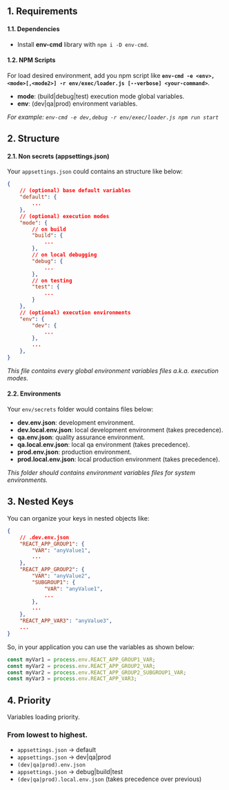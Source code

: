 ## 1. Requirements

#### 1.1. Dependencies

-   Install **env-cmd** library with `npm i -D env-cmd`.

#### 1.2. NPM Scripts

For load desired environment, add you npm script like **`env-cmd -e <env>,<mode>[,<mode2>] -r env/exec/loader.js [--verbose] <your-command>`**.

-   **mode**: (build|debug|test) execution mode global variables.
-   **env**: (dev|qa|prod) environment variables.

_For example: `env-cmd -e dev,debug -r env/exec/loader.js npm run start`_

## 2. Structure

#### 2.1. Non secrets (appsettings.json)

Your `appsettings.json` could contains an structure like below:

```json
{
    // (optional) base default variables
    "default": {
        ...
    },
    // (optional) execution modes
    "mode": {
        // on build
        "build": {
            ...
        },
        // on local debugging
        "debug": {
            ...
        },
        // on testing
        "test": {
            ...
        }
    },
    // (optional) execution environments
    "env": {
        "dev": {
            ...
        },
        ...
    },
}
```

_This file contains every global environment variables files a.k.a. execution modes._

#### 2.2. Environments

Your `env/secrets` folder would contains files below:

-   **dev.env.json**: development environment.
-   **dev.local.env.json**: local development environment (takes precedence).
-   **qa.env.json**: quality assurance environment.
-   **qa.local.env.json**: local qa environment (takes precedence).
-   **prod.env.json**: production environment.
-   **prod.local.env.json**: local production environment (takes precedence).

_This folder should contains environment variables files for system environments._

## 3. Nested Keys

You can organize your keys in nested objects like:

```json
{
    // .dev.env.json
    "REACT_APP_GROUP1": {
        "VAR": "anyValue1",
        ...
    },
    "REACT_APP_GROUP2": {
        "VAR": "anyValue2",
        "SUBGROUP1": {
            "VAR": "anyValue1",
            ...
        },
        ...
    },
    "REACT_APP_VAR3": "anyValue3",
    ...
}
```

So, in your application you can use the variables as shown below:

```javascript
const myVar1 = process.env.REACT_APP_GROUP1_VAR;
const myVar2 = process.env.REACT_APP_GROUP2_VAR;
const myVar2 = process.env.REACT_APP_GROUP2_SUBGROUP1_VAR;
const myVar3 = process.env.REACT_APP_VAR3;
```

## 4. Priority

Variables loading priority.

### From lowest to highest.

-   `appsettings.json` -> default
-   `appsettings.json` -> dev|qa|prod
-   `(dev|qa|prod).env.json`
-   `appsettings.json` -> debug|build|test
-   `(dev|qa|prod).local.env.json` (takes precedence over previous)
